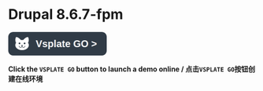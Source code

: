 # Drupal 8.6.7-fpm

<a href="https://www.vsplate.com/?docker-compose=https://github.com/vsplate/dcenvs/drupal/8.6.7-fpm"><img alt="VSPLATE GO" src="https://raw.githubusercontent.com/vsplate/images/master/vsgo_btn.png" width="200px"></a>

**Click the `VSPLATE GO` button to launch a demo online / 点击`VSPLATE GO`按钮创建在线环境**